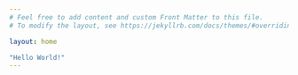 ```yaml
---
# Feel free to add content and custom Front Matter to this file.
# To modify the layout, see https://jekyllrb.com/docs/themes/#overriding-theme-defaults

layout: home

"Hello World!"
---
```

